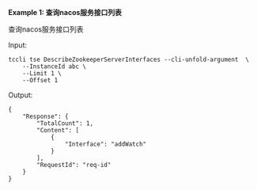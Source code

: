 **Example 1: 查询nacos服务接口列表**

查询nacos服务接口列表

Input: 

```
tccli tse DescribeZookeeperServerInterfaces --cli-unfold-argument  \
    --InstanceId abc \
    --Limit 1 \
    --Offset 1
```

Output: 
```
{
    "Response": {
        "TotalCount": 1,
        "Content": [
            {
                "Interface": "addWatch"
            }
        ],
        "RequestId": "req-id"
    }
}
```

